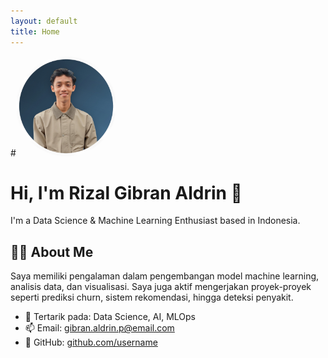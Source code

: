 ```yaml
---
layout: default
title: Home
---
```


#<img src="/img/Photoroom_20250623_102218.JPEG" width="160" style="border-radius: 50%;" alt="Foto Profil"/>

# Hi, I'm Rizal Gibran Aldrin 👋  
I'm a Data Science & Machine Learning Enthusiast based in Indonesia.

## 👨‍💻 About Me
Saya memiliki pengalaman dalam pengembangan model machine learning, analisis data, dan visualisasi. Saya juga aktif mengerjakan proyek-proyek seperti prediksi churn, sistem rekomendasi, hingga deteksi penyakit.

- 💼 Tertarik pada: Data Science, AI, MLOps
- 📫 Email: gibran.aldrin.p@email.com
- 📂 GitHub: [github.com/username](https://github.com/rizalgibran08)
